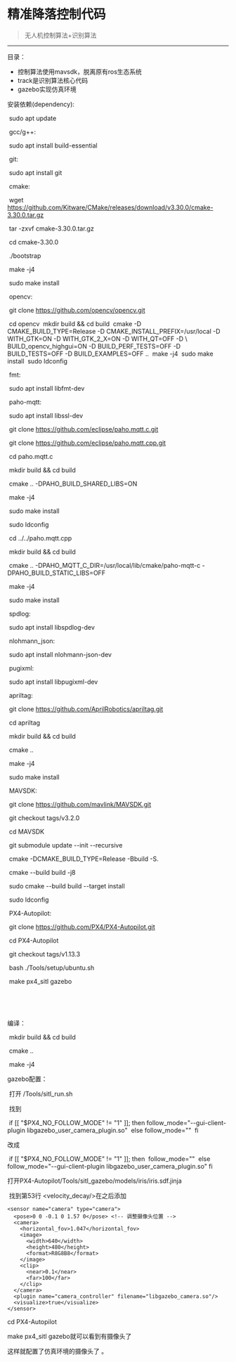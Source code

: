 # 精准降落控制代码

> 无人机控制算法+识别算法

---

目录：

* 控制算法使用mavsdk，脱离原有ros生态系统
* track是识别算法核心代码
* gazebo实现仿真环境



安装依赖(dependency):

​	sudo apt update

​	gcc/g++:

​		sudo apt install build-essential

​	git:

​		sudo apt install git

​	cmake:

​		wget https://github.com/Kitware/CMake/releases/download/v3.30.0/cmake-3.30.0.tar.gz

​		tar -zxvf cmake-3.30.0.tar.gz

​		cd cmake-3.30.0

​		./bootstrap

​		make -j4

​		sudo make install		

​	opencv:

​		git clone https://github.com/opencv/opencv.git

​		cd opencv
​		mkdir build && cd build
​		cmake -D CMAKE_BUILD_TYPE=Release -D CMAKE_INSTALL_PREFIX=/usr/local -D WITH_GTK=ON -D WITH_GTK_2_X=ON -D WITH_QT=OFF -D \	        BUILD_opencv_highgui=ON -D BUILD_PERF_TESTS=OFF -D BUILD_TESTS=OFF -D BUILD_EXAMPLES=OFF ..
​	        make -j4
​                sudo make install
​                sudo ldconfig

​	fmt:

​		sudo apt install libfmt-dev

​	paho-mqtt:

​		sudo apt install libssl-dev

​		git clone https://github.com/eclipse/paho.mqtt.c.git

​		git clone https://github.com/eclipse/paho.mqtt.cpp.git

​		cd paho.mqtt.c

​		mkdir build && cd build 

​		cmake .. -DPAHO_BUILD_SHARED_LIBS=ON

​		make -j4

​		sudo make install 

​		sudo ldconfig

​		cd ../../paho.mqtt.cpp 

​		mkdir build && cd build 	

​		cmake .. -DPAHO_MQTT_C_DIR=/usr/local/lib/cmake/paho-mqtt-c -DPAHO_BUILD_STATIC_LIBS=OFF

​		make -j4 

​		sudo make install		

​	spdlog:

​		sudo apt install libspdlog-dev

​	nlohmann_json:

​		sudo apt install nlohmann-json-dev

​	pugixml:

​		sudo apt install libpugixml-dev

​	apriltag:

​		git clone https://github.com/AprilRobotics/apriltag.git

​		cd apriltag

​		mkdir build && cd build 

​		cmake ..

​		make -j4

​		sudo make install

​	MAVSDK:

​		git clone https://github.com/mavlink/MAVSDK.git

​		git checkout tags/v3.2.0

​		cd MAVSDK

​		git submodule update --init --recursive

​		cmake -DCMAKE_BUILD_TYPE=Release -Bbuild -S.

​		cmake --build build -j8

​		sudo cmake --build build --target install

​		sudo ldconfig	

​	PX4-Autopilot:

​		git clone https://github.com/PX4/PX4-Autopilot.git	

​		cd PX4-Autopilot

​		git checkout tags/v1.13.3		

​		bash ./Tools/setup/ubuntu.sh

​		make px4_sitl gazebo

​		

​		



编译：

​	mkdir build && cd build

​	cmake ..

​	make -j4	



gazebo配置：

​	打开 /Tools/sitl_run.sh

​	找到

​	if [[ "$PX4_NO_FOLLOW_MODE" != "1" ]]; then
​    	follow_mode="--gui-client-plugin libgazebo_user_camera_plugin.so"
​	else
​    	follow_mode=""
​	fi	

改成

​	if [[ "$PX4_NO_FOLLOW_MODE" != "1" ]]; then
​    	follow_mode=""
​	else
​    	follow_mode="--gui-client-plugin libgazebo_user_camera_plugin.so"
​	fi	

打开PX4-Autopilot/Tools/sitl_gazebo/models/iris/iris.sdf.jinja

​	找到第53行 <velocity_decay/>在之后添加

	<sensor name="camera" type="camera">
	  <pose>0 0 -0.1 0 1.57 0</pose> <!-- 调整摄像头位置 -->
	  <camera>
		<horizontal_fov>1.047</horizontal_fov>
		<image>
		  <width>640</width>
		  <height>480</height>
		  <format>R8G8B8</format>
		</image>
		<clip>
		  <near>0.1</near>
		  <far>100</far>
		</clip>
	  </camera>
	  <plugin name="camera_controller" filename="libgazebo_camera.so"/>
	  <visualize>true</visualize>
	</sensor>

cd PX4-Autopilot

make px4_sitl gazebo就可以看到有摄像头了

这样就配置了仿真环境的摄像头了 。

